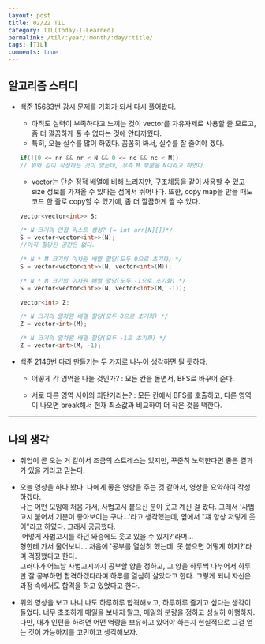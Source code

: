 ```yaml
---
layout: post
title: 02/22 TIL
category: TIL(Today-I-Learned)
permalink: /til/:year/:month/:day/:title/
tags: [TIL]
comments: true
---
```


## 알고리즘 스터디
* [백준 15683번 감시](https://www.acmicpc.net/problem/15683) 문제를 기회가 되서 다시 풀어봤다.
    * 아직도 실력이 부족하다고 느끼는 것이 vector를 자유자제로 사용할 줄 모르고, 좀 더 깔끔하게 풀 수 없다는 것에 안타까웠다.
    * 특히, 오늘 실수를 많이 하였다. 꼼꼼히 봐서, 실수를 잘 줄여야 겠다.
    ```cpp  
    if(!(0 <= nr && nr < N && 0 <= nc && nc < M))
    // 위와 같이 작성하는 것이 맞는데, 우측 M 부분을 N이라고 하였다.
    ```    

    * vector는 단순 정적 배열에 비해 느리지만, 구조체등을 같이 사용할 수 있고 size 정보를 가져올 수 있다는 점에서 뛰어나다. 또한, copy map을 만들 때도 코드 한 줄로 copy할 수 있기에, 좀 더 깔끔하게 짤 수 있다.<br>

    ```cpp  
    vector<vector<int>> S;

    /* N 크기의 인접 리스트 생성? (= int arr[N][])*/
    S = vector<vector<int>>(N);
    //아직 할당된 공간은 없다.

    /* N * M 크기의 이차원 배열 할당(모두 0으로 초기화) */
    S = vector<vector<int>>(N, vector<int>(M));

    /* N * M 크기의 이차원 배열 할당(모두 -1으로 초기화) */
    S = vector<vector<int>>(N, vector<int>(M, -1));

    ```

    ```cpp
    vector<int> Z;

    /* N 크기의 일차원 배열 할당(모두 0으로 초기화) */
    Z = vector<int>(M);

    /* N 크기의 일차원 배열 할당(모두 -1로 초기화) */
    Z = vector<int>(M, -1);
    ```


* [백준 2146번 다리 만들기](https://www.acmicpc.net/problem/2146)는 두 가지로 나누어 생각하면 될 듯하다.
    * 어떻게 각 영역을 나눌 것인가? : 모든 칸을 돌면서, BFS로 바꾸어 준다.

    * 서로 다른 영역 사이의 최단거리는? : 모든 칸에서 BFS를 호출하고, 다른 영역이 나오면 break해서 현재 최소값과 비교하여 더 작은 것을 택한다.

---

## 나의 생각

* 취업이 곧 오는 거 같아서 조금의 스트레스는 있지만, 꾸준히 노력한다면 좋은 결과가 있을 거라고 믿는다.

* 오늘 영상을 하나 봤다. 나에게 좋은 영향을 주는 것 같아서, 영상을 요약하여 작성하겠다.<br> 
나는 어떤 모임에 처음 가서, 사법고시 붙으신 분이 웃고 계신 걸 봤다. 그래서 '사법고시 붙어서 기분이 좋아보이는 구나...'라고 생각했는데, 옆에서 "쟤 항상 저렇게 웃어"라고 하였다. 그래서 궁금했다.<br> '어떻게 사법고시를 하던 와중에도 웃고 있을 수 있지?'라며...<br>
형한테 가서 물어보니... 처음에 '공부를 열심히 했는데, 못 붙으면 어떻게 하지?'라며 걱정했다고 한다.<br>
그러다가 어느날 사법고시까지 공부할 양을 정하고, 그 양을 하루씩 나누어서 하루만 잘 공부하면 합격하겠다라며 하루를 열심히 살았다고 한다. 그렇게 되니 자신은 과정 속에서도 합격을 하고 있었다고 한다.<br>

* 위의 영상을 보고 나니 나도 하루하루 합격해보고, 하루하루 즐기고 싶다는 생각이 들었다. 너무 초조하게 매일을 보내지 말고, 매일의 분량을 정하고 성실히 이행하자.<br>
다만, 내가 인턴을 하려면 어떤 역량을 보유하고 있어야 하는지 현실적으로 그걸 얻는 것이 가능하지를 고민하고 생각해보자. <br>